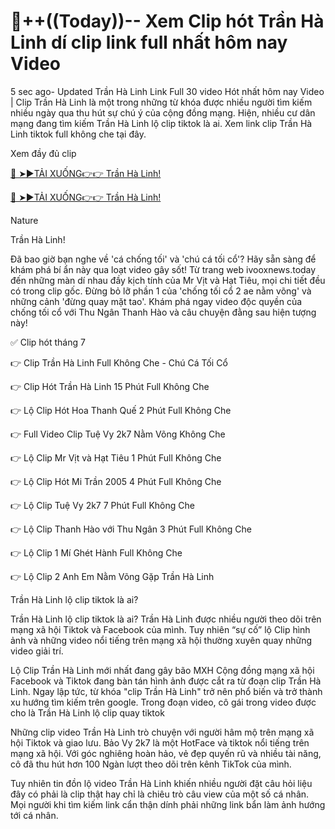 # 🎥++((Today))-- Xem Clip hót Trần Hà Linh dí clip link full nhất hôm nay Video

5 sec ago- Updated Trần Hà Linh Link Full 30 video Hót nhất hôm nay Video | Clip Trần Hà Linh là một trong những từ khóa được nhiều người tìm kiếm nhiều ngày qua thu hút sự chú ý của cộng đồng mạng. Hiện, nhiều cư dân mạng đang tìm kiếm Trần Hà Linh lộ clip  tiktok là ai. Xem link clip Trần Hà Linh tiktok full không che tại đây.

Xem đầy đủ clip

[🔴 ➤►TẢI XUỐNG👉👉 Trần Hà Linh!](https://ivooxnews.today/link-tran-ha-linh-2k2-full/)

[🔴 ➤►TẢI XUỐNG👉👉 Trần Hà Linh!](https://ivooxnews.today/link-tran-ha-linh-2k2-full/)

Nature

Trần Hà Linh!

Đã bao giờ bạn nghe về 'cá chống tối' và 'chú cá tối cổ'? Hãy sẵn sàng để khám phá bí ẩn này qua loạt video gây sốt! Từ trang web ivooxnews.today đến những màn dí nhau đầy kịch tính của Mr Vịt và Hạt Tiêu, mọi chi tiết đều có trong clip gốc. Đừng bỏ lỡ phần 1 của 'chống tối cổ 2 ae nằm võng' và những cảnh 'đừng quay mặt tao'. Khám phá ngay video độc quyền của chống tối cổ với Thu Ngân Thanh Hào và câu chuyện đằng sau hiện tượng này!

✅ Clip hót tháng 7

👉 Clip Trần Hà Linh Full Không Che - Chú Cá Tối Cổ

👉 Clip Hót Trần Hà Linh 15 Phút Full Không Che

👉 Lộ Clip Hót Hoa Thanh Quế 2 Phút Full Không Che

👉 Full Video Clip Tuệ Vy 2k7 Nằm Võng Không Che

👉 Lộ Clip Mr Vịt và Hạt Tiêu 1 Phút Full Không Che

👉 Lộ Clip Hót Mi Trần 2005 4 Phút Full Không Che

👉 Lộ Clip Tuệ Vy 2k7 7 Phút Full Không Che

👉 Lộ Clip Thanh Hào với Thu Ngân 3 Phút Full Không Che

👉 Lộ Clip 1 Mí Ghét Hành Full Không Che

👉 Lộ Clip 2 Anh Em Nằm Võng Gặp Trần Hà Linh

Trần Hà Linh lộ clip tiktok là ai?

Trần Hà Linh lộ clip tiktok là ai?
Trần Hà Linh được nhiều người theo dõi trên mạng xã hội  Tiktok và Facebook của mình. Tuy nhiên “sự cố” lộ Clip hình ảnh và những  video nổi tiếng trên mạng xã hội thường xuyên quay những video giải trí.

Lộ Clip Trần Hà Linh mới nhất đang gây bão MXH
Cộng đồng mạng xã hội Facebook và Tiktok đang bàn tán hình ảnh được cắt ra từ đoạn clip Trần Hà Linh. Ngay lập tức, từ khóa "clip Trần Hà Linh" trở nên phổ biến và trở thành xu hướng tìm kiếm trên google. Trong đoạn video, cô gái trong video được cho là Trần Hà Linh lộ clip quay tiktok

Những clip video Trần Hà Linh trò chuyện với người hâm mộ trên mạng xã hội Tiktok và giao lưu. Bảo Vy 2k7 là một HotFace và tiktok nổi tiếng trên mạng xã hội. Với góc nghiêng hoàn hảo, vẻ đẹp quyến rũ và nhiều tài năng, cô đã thu hút hơn 100 Ngàn lượt theo dõi trên kênh  TikTok của mình.

Tuy nhiên tin đồn lộ video Trần Hà Linh khiến nhiều người đặt câu hỏi liệu đây có phải là clip thật hay chỉ là chiêu trò câu view của một số cá nhân. Mọi người khi tìm kiếm link cẩn thận dính phải những link bẩn làm ảnh hướng tới cá nhân.
